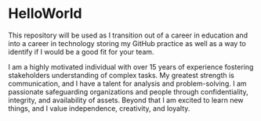 # HelloWorld
This repository will be used as I transition out of a career in education and into a career in technology storing my GitHub practice as well as a way to identify if I would be a good fit for your team. 

I am a highly motivated individual with over 15 years of experience fostering stakeholders understanding of complex tasks. My greatest strength is communication, and I have a talent for analysis and problem-solving. I am passionate safeguarding organizations and people through confidentiality, integrity, and availability of assets. Beyond that I am excited to learn new things, and I value independence, creativity, and loyalty. 
